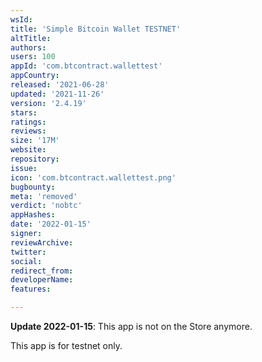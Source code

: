 ```yaml
---
wsId: 
title: 'Simple Bitcoin Wallet TESTNET'
altTitle: 
authors: 
users: 100
appId: 'com.btcontract.wallettest'
appCountry: 
released: '2021-06-28'
updated: '2021-11-26'
version: '2.4.19'
stars: 
ratings: 
reviews: 
size: '17M'
website: 
repository: 
issue: 
icon: 'com.btcontract.wallettest.png'
bugbounty: 
meta: 'removed'
verdict: 'nobtc'
appHashes: 
date: '2022-01-15'
signer: 
reviewArchive: 
twitter: 
social: 
redirect_from: 
developerName: 
features: 

---
```


**Update 2022-01-15**: This app is not on the Store anymore.

This app is for testnet only.
